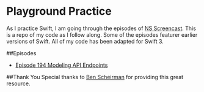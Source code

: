 # Playground Practice

As I practice Swift, I am going through the episodes of [NS Screencast](http://nsscreencast.com/about). This is a repo of my code as I follow along. Some of the episodes featurer earlier versions of Swift. All of my code has been adapted for Swift 3.

##Episodes
* [Episode 194 Modeling API Endpoints](http://nsscreencast.com/episodes/194-modeling-api-endpoints) 

##Thank You
Special thanks to [Ben Scheirman](https://twitter.com/subdigital) for providing this great resource.
